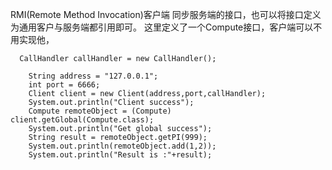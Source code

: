 RMI(Remote Method Invocation)客户端
同步服务端的接口，也可以将接口定义为通用客户与服务端都引用即可。
这里定义了一个Compute接口，客户端可以不用实现他，

      CallHandler callHandler = new CallHandler();
		
		String address = "127.0.0.1";
		int port = 6666;
		Client client = new Client(address,port,callHandler);
		System.out.println("Client success");
		Compute remoteObject = (Compute)        client.getGlobal(Compute.class);
		System.out.println("Get global success");
		String result = remoteObject.getPI(999);
		System.out.println(remoteObject.add(1,2));
		System.out.println("Result is :"+result);